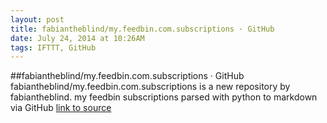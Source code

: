 ```yaml
---
layout: post
title: fabiantheblind/my.feedbin.com.subscriptions · GitHub
date: July 24, 2014 at 10:26AM
tags: IFTTT, GitHub
---
```

##fabiantheblind/my.feedbin.com.subscriptions · GitHub
fabiantheblind/my.feedbin.com.subscriptions is a new repository by fabiantheblind. my feedbin subscriptions parsed with python to markdown via GitHub
[link to source](http://ift.tt/1nWPmlG) 
